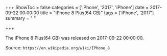 +++
ShowToc = false
categories = ['iPhone', '2017', 'iPhone']
date = 2017-09-22 00:00:00
title = "iPhone 8 Plus(64 GB)"
tags = ['iPhone', '2017']
summary = " "

+++

The iPhone 8 Plus(64 GB) was released on 2017-09-22 00:00:00.

Source: `https://en.wikipedia.org/wiki/IPhone_8`


